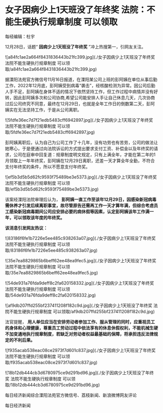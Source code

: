 # 女子因病少上1天班没了年终奖 法院：不能生硬执行规章制度 可以领取

每经编辑：杜宇

12月28日，话题“ **因病少上1天班没了年终奖** ”冲上热搜第一，引网友关注。

![a84fc1ae2a664f8431836443b21fc399.jpg](./女子因病少上1天班没了年终奖 法院不能生硬执行规章制度 可以领取/a84fc1ae2a664f8431836443b21fc399.jpg)

据溧阳法苑官方微信号11月16日报道，在溧阳某公司上班的彭阿姨在单位从事后勤工作，2022年12月底，彭阿姨受到病毒“袭击”，经核酸检测为异常。因公司后勤人手不足，彭阿姨在身体不适的情况下依然坚持工作，但工作过程中病情并没有好转，因此彭阿姨多次和公司协商,希望公司能安排人手让自己休息几天，几次协商过后公司终究不同意，最终在12月29日，也就是全年工作日的倒数第二天，彭阿姨实在无法坚持工作，于是从公司离职。

![5fdfe36ec7d7f21edb5483cff6942897.jpg](./女子因病少上1天班没了年终奖 法院不能生硬执行规章制度 可以领取/5fdfe36ec7d7f21edb5483cff6942897.jpg)

彭阿姨离职后，认为自己为公司工作了十几年，没有功劳也有苦劳，公司的做法让她寒心，于是便通过向法院诉讼的方式提出要求支付工资、补偿金以及年终奖的请求，公司在庭审中回复道：规章制度明文规定，只有上满全年，才能在第二年的1月领取上一年年终奖，彭阿姨在12月29日离职，还差一天才算全年全勤，不符合支付年终奖的条件，所以不愿意支付年终奖。

![ef5b3d5b5d62fc9593f75489be3e5373.jpg](./女子因病少上1天班没了年终奖 法院不能生硬执行规章制度 可以领取/ef5b3d5b5d62fc9593f75489be3e5373.jpg)

该案经溧阳法院审理后认为，
**彭阿姨一直工作至该年12月29日，因感染新冠病毒需休养才引发后续离职事宜，故尽管原告还需再工作一天才算年满，但综合考虑员工感染新冠病毒期间公司应安排必要的病休假等因素，认定彭阿姨该年工作满一年，可以领取该年度的年终奖。**

**该消息引发网友热议：**

![83186f6fe1b7226e5ee485c938263a07.jpg](./女子因病少上1天班没了年终奖 法院不能生硬执行规章制度 可以领取/83186f6fe1b7226e5ee485c938263a07.jpg)

![35e7ea8829865b6beff62ee48ea9fec5.jpg](./女子因病少上1天班没了年终奖 法院不能生硬执行规章制度 可以领取/35e7ea8829865b6beff62ee48ea9fec5.jpg)

![54de931a76fda9deff8c2fa620158332.jpg](./女子因病少上1天班没了年终奖 法院不能生硬执行规章制度 可以领取/54de931a76fda9deff8c2fa620158332.jpg)

![af9db207ffd255bf237411208f182c9d.jpg](./女子因病少上1天班没了年终奖 法院不能生硬执行规章制度 可以领取/af9db207ffd255bf237411208f182c9d.jpg)

法官提醒，
**用人单位应当在安排劳动者参加工作、服从管理的同时，应重视员工的身体和心理健康，尊重员工劳动过程中依法享有的休息休假权利，不能机械生硬不加变通地执行规章制度，若缺乏对劳动者权益最基础的保障，将承担违反法律规定的不利后果。**

![f935acab538eac08ce2973f7d601c837.jpg](./女子因病少上1天班没了年终奖 法院不能生硬执行规章制度 可以领取/f935acab538eac08ce2973f7d601c837.jpg)

![18b12db444cb3d6780975ce9d291bd96.jpg](./女子因病少上1天班没了年终奖 法院不能生硬执行规章制度 可以领取/18b12db444cb3d6780975ce9d291bd96.jpg)

每日经济新闻综合溧阳法苑官方微信号、荔枝新闻、新浪微博网友评论

每日经济新闻

